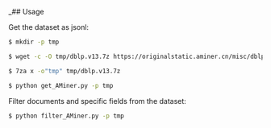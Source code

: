 _## Usage


Get the dataset as jsonl:

```bash
$ mkdir -p tmp

$ wget -c -O tmp/dblp.v13.7z https://originalstatic.aminer.cn/misc/dblp.v13.7z

$ 7za x -o"tmp" tmp/dblp.v13.7z

$ python get_AMiner.py -p tmp
```

Filter documents and specific fields from the dataset:

```bash
$ python filter_AMiner.py -p tmp
```




